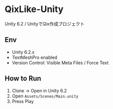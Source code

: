 # QixLike-Unity
Unity 6.2 / UnityでQix作成プロジェクト

## Env
- Unity 6.2.x
- TextMeshPro enabled
- Version Control: Visible Meta Files / Force Text

## How to Run
1. Clone -> Open in Unity 6.2
2. Open `Assets/Scenes/Main.unity`
3. Press Play
